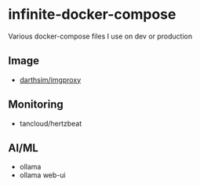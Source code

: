 # infinite-docker-compose

Various docker-compose files I use on dev or production

## Image 

- [darthsim/imgproxy]()

## Monitoring

- tancloud/hertzbeat

## AI/ML

- ollama
- ollama web-ui